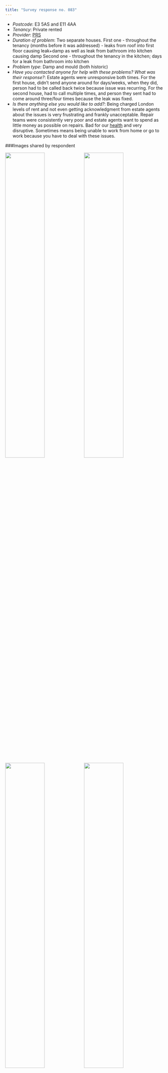 ```yaml
---
title: "Survey response no. 083"
---
```


- *Postcode*: E3 5AS and E11 4AA  
- *Tenancy*: Private rented  
- *Provider*: [PRS](providers/PRS)
- *Duration of problem*: Two separate houses.
First one - throughout the tenancy (months before it was addressed) - leaks from roof into first floor causing leak+damp as well as leak from bathroom into kitchen causing damp
Second one  - throughout the tenancy in the kitchen; days for a leak from bathroom into kitchen  
- *Problem type*: Damp and mould (both historic)  
- *Have you contacted anyone for help with these problems? What was their response?*: Estate agents were unresponsive both times. For the first house, didn’t send anyone around for days/weeks, when they did, person had to be called back twice because issue was recurring. For the second house, had to call multiple times, and person they sent had to come around three/four times because the leak was fixed. 
- *Is there anything else you would like to add?*: Being charged London levels of rent and not even getting acknowledgment from estate agents about the issues is very frustrating and frankly unacceptable. Repair teams were consistently very poor and estate agents want to spend as little money as possible on repairs. 
Bad for our [health](cause-effect-affect/health) and very disruptive. Sometimes means being unable to work from home or go to work because you have to deal with these issues.   
    
  
###Images shared by respondent

<img src="https://elaraks.github.io/dampcapital/19E752BB-828C-45A7-846F-5170816EE613.jpeg" width="50%"/><img src="https://elaraks.github.io/dampcapital/46D8E080-36CC-4F6A-AC75-6DB74B577063.jpeg" width="50%"/>
<img src="https://elaraks.github.io/dampcapital/342318F9-5583-4886-9278-A7C5887FA21C.jpeg" width="50%"/><img src="https://elaraks.github.io/dampcapital/741689AE-5DF0-40FD-9FF0-F4861E7869F2.jpeg" width="50%"/>
  
